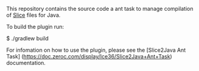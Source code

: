 This repository contains the source code a ant task to manage compilation
of [Slice](https://doc.zeroc.com/display/Ice/The+Slice+Language) files for
Java.

To build the plugin run:

  $ ./gradlew build

For infomation on how to use the plugin, please see the [Slice2Java Ant Task]
(https://doc.zeroc.com/display/Ice36/Slice2Java+Ant+Task) documentation.
